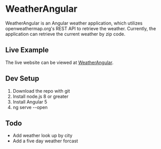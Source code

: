 # WeatherAngular

WeatherAngular is an Angular weather application, which utilizes openweathermap.org's REST API to retrieve the weather. Currently, the application can retrieve the current weather by zip code.

## Live Example

The live website can be viewed at [WeatherAngular](https://weather.andymtz.com).

## Dev Setup

1. Download the repo with git
2. Install node.js 8 or greater 
3. Install Angular 5
4. ng serve --open

## Todo

* Add weather look up by city
* Add a five day weather forcast
